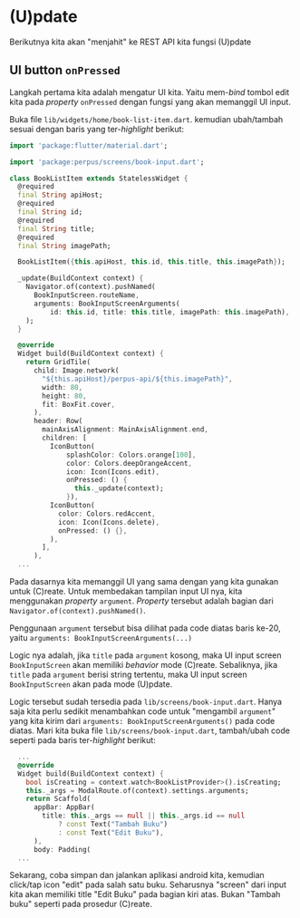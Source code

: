 # (U)pdate

Berikutnya kita akan "menjahit" ke REST API kita fungsi (U)pdate

## UI button `onPressed`

Langkah pertama kita adalah mengatur UI kita. Yaitu mem-*bind* tombol edit kita pada *property* `onPressed` dengan fungsi yang akan memanggil UI input.

Buka file `lib/widgets/home/book-list-item.dart`. kemudian ubah/tambah sesuai dengan baris yang ter-*highlight* berikut:

```dart linenums="1" hl_lines="3 4 17-24 41-43"
import 'package:flutter/material.dart';

import 'package:perpus/screens/book-input.dart';

class BookListItem extends StatelessWidget {
  @required
  final String apiHost;
  @required
  final String id;
  @required
  final String title;
  @required
  final String imagePath;

  BookListItem({this.apiHost, this.id, this.title, this.imagePath});

  _update(BuildContext context) {
    Navigator.of(context).pushNamed(
      BookInputScreen.routeName,
      arguments: BookInputScreenArguments(
          id: this.id, title: this.title, imagePath: this.imagePath),
    );
  }

  @override
  Widget build(BuildContext context) {
    return GridTile(
      child: Image.network(
        "${this.apiHost}/perpus-api/${this.imagePath}",
        width: 80,
        height: 80,
        fit: BoxFit.cover,
      ),
      header: Row(
        mainAxisAlignment: MainAxisAlignment.end,
        children: [
          IconButton(
              splashColor: Colors.orange[100],
              color: Colors.deepOrangeAccent,
              icon: Icon(Icons.edit),
              onPressed: () {
                this._update(context);
              }),
          IconButton(
            color: Colors.redAccent,
            icon: Icon(Icons.delete),
            onPressed: () {},
          ),
        ],
      ),
  ...
```

Pada dasarnya kita memanggil UI yang sama dengan yang kita gunakan untuk (C)reate. Untuk membedakan tampilan input UI nya, kita menggunakan *property* `argument`. *Property* tersebut adalah bagian dari `Navigator.of(context).pushNamed()`.

Penggunaan `argument` tersebut bisa dilihat pada code diatas baris ke-20, yaitu `arguments: BookInputScreenArguments(...)`

Logic nya adalah, jika `title` pada `argument` kosong, maka UI input screen `BookInputScreen` akan memiliki *behavior* mode (C)reate. Sebaliknya, jika `title` pada `argument` berisi string tertentu, maka UI input screen `BookInputScreen` akan pada mode (U)pdate.

Logic tersebut sudah tersedia pada `lib/screens/book-input.dart`. Hanya saja kita perlu sedikit menambahkan code untuk "mengambil `argument`" yang kita kirim dari `arguments: BookInputScreenArguments()` pada code diatas. Mari kita buka file `lib/screens/book-input.dart`, tambah/ubah code seperti pada baris ter-*highlight* berikut:

```dart linenums="85" hl_lines="5"
  ...
  @override
  Widget build(BuildContext context) {
    bool isCreating = context.watch<BookListProvider>().isCreating;
    this._args = ModalRoute.of(context).settings.arguments;
    return Scaffold(
      appBar: AppBar(
        title: this._args == null || this._args.id == null
            ? const Text("Tambah Buku")
            : const Text("Edit Buku"),
      ),
      body: Padding(
  ...
```

Sekarang, coba simpan dan jalankan aplikasi android kita, kemudian click/tap icon "edit" pada salah satu buku. Seharusnya "screen" dari input kita akan memiliki title "Edit Buku" pada bagian kiri atas. Bukan "Tambah buku" seperti pada prosedur (C)reate.

